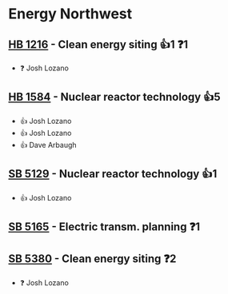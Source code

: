 # Energy Northwest

## [HB 1216](/bill/2023-24/hb/1216/) - Clean energy siting 👍1  ❓1
* ❓ Josh Lozano

## [HB 1584](/bill/2023-24/hb/1584/) - Nuclear reactor technology 👍5  
* 👍 Josh Lozano
* 👍 Josh Lozano
* 👍 Dave Arbaugh

## [SB 5129](/bill/2023-24/sb/5129/) - Nuclear reactor technology 👍1  
* 👍 Josh Lozano

## [SB 5165](/bill/2023-24/sb/5165/) - Electric transm. planning   ❓1

## [SB 5380](/bill/2023-24/sb/5380/) - Clean energy siting   ❓2
* ❓ Josh Lozano